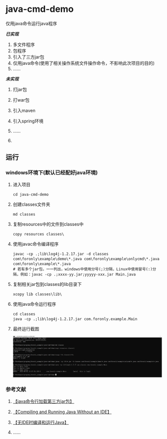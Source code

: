 # java-cmd-demo
仅用java命令运行java程序

***已实现***

1.   多文件程序
2.   包程序
3.   引入了三方jar包
4.   仅用java命令(使用了相关操作系统文件操作命令，不影响此次项目的目的)
5.   ......

***未实现***

1. 打jar包
2. 打war包
3. 引入maven
4. 引入spring环境
5.	......

4.   


## 运行

### windows环境下(默认已经配好java环境)
1.   进入项目

     ```shell
     cd java-cmd-demo
     ```

2.   创建classes文件夹

     ```shell
     md classes
     ```

3.   复制resources中的文件到classes中

     ```shell
     copy resources classes\
     ```
     
4.   使用javac命令编译程序

     ```shell
     javac -cp .;lib\log4j-1.2.17.jar -d classes com\foronly\example\demo\*.java com\foronly\example\onlycmd\*.java com\foronly\example\*.java
     # 若有多个jar包，一一列出，windows中使用分号(;)分隔，Linux中使用冒号(:)分隔，例如：javac -cp .;xxxx-yy.jar;yyyyy-xxx.jar Main.java
     ```
     
5.   复制相关jar包到classes的lib目录下

     ```shell
     xcopy lib classes\lib\
     ```
     
6.   使用java命令运行程序

     ```shell
     cd classes
     java -cp .;lib\log4j-1.2.17.jar com.foronly.example.Main
     ```

7.   最终运行截图

     ![image-20230602155847507](Images/image-20230602155847507.png)



### 参考文献

1.    [【java命令行加载第三方jar包】](https://juejin.cn/s/java%E5%91%BD%E4%BB%A4%E8%A1%8C%E5%8A%A0%E8%BD%BD%E7%AC%AC%E4%B8%89%E6%96%B9jar%E5%8C%85)

2.    [【Compiling and Running Java Without an IDE】](https://dzone.com/articles/compiling-and-running-java)

3.    [【无IDE时编译和运行Java】](https://www.cnblogs.com/GarfieldEr007/p/9953844.html)
4.    ......
